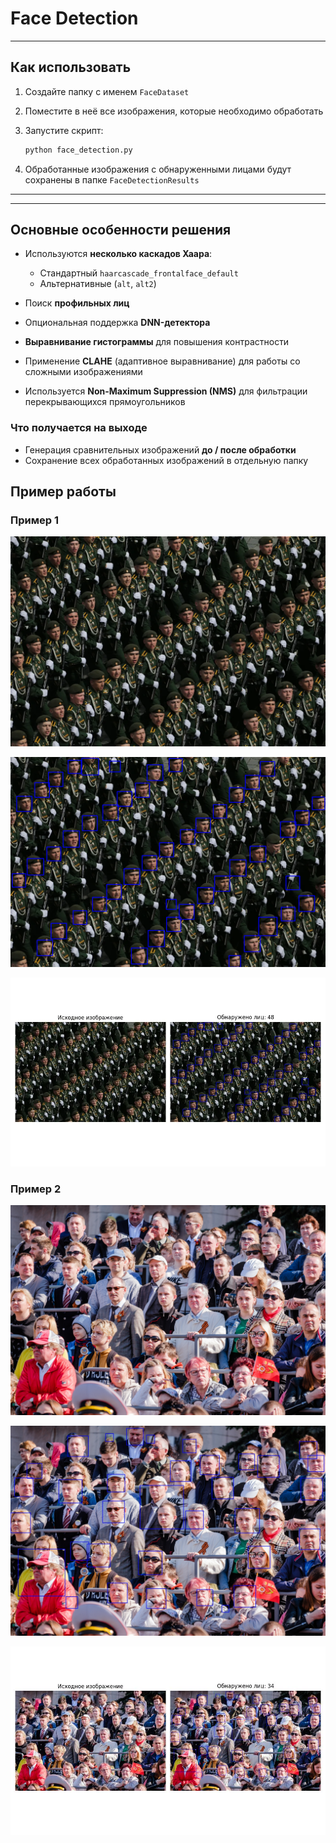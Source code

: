 # Face Detection
---

## Как использовать

1. Создайте папку с именем `FaceDataset`
2. Поместите в неё все изображения, которые необходимо обработать
3. Запустите скрипт:

   ```bash
   python face_detection.py
   ```
4. Обработанные изображения с обнаруженными лицами будут сохранены в папке `FaceDetectionResults`

---

---

## Основные особенности решения

* Используются **несколько каскадов Хаара**:

  * Стандартный `haarcascade_frontalface_default`
  * Альтернативные (`alt`, `alt2`)
* Поиск **профильных лиц**
* Опциональная поддержка **DNN-детектора** 

* **Выравнивание гистограммы** для повышения контрастности
* Применение **CLAHE** (адаптивное выравнивание) для работы со сложными изображениями


* Используется **Non-Maximum Suppression (NMS)** для фильтрации перекрывающихся прямоугольников


### Что получается на выходе

* Генерация сравнительных изображений **до / после обработки**
* Сохранение всех обработанных изображений в отдельную папку


## Пример работы


### Пример 1

![Фотография, где необходимо подсчитать количесвто лиц](FaceDataset/MilitaryParade.webp)


![](FacedetectionResults/result_MilitaryParade.webp)


![Результат работы в сравнении](FacedetectionResults/comparison_MilitaryParade.webp)



### Пример 2

![Фотография, где необходимо подсчитать количесвто лиц](FaceDataset/audience.jpg)


![](FacedetectionResults/result_audience.jpg)


![Результат работы в сравнении](FacedetectionResults/comparison_audience.jpg)
